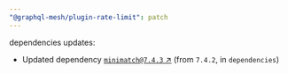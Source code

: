 ```yaml
---
"@graphql-mesh/plugin-rate-limit": patch
---
```

dependencies updates:
  - Updated dependency [`minimatch@7.4.3` ↗︎](https://www.npmjs.com/package/minimatch/v/7.4.3) (from `7.4.2`, in `dependencies`)
